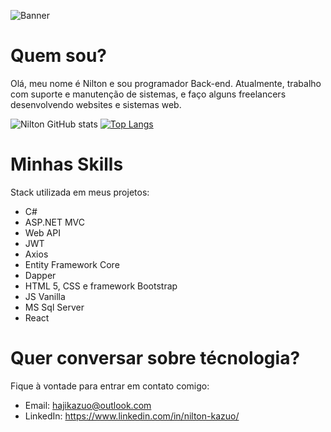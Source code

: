 ![Banner](https://user-images.githubusercontent.com/105826619/176328466-cbfc30e9-9371-45d7-b44e-acf77cf9ca2e.png)

# Quem sou?

Olá, meu nome é Nilton e sou programador Back-end. Atualmente, trabalho com suporte e manutenção de sistemas, e faço alguns freelancers desenvolvendo websites e sistemas web.

![Nilton GitHub stats](https://github-readme-stats.vercel.app/api?username=hajikazuo&show_icons=true&theme=algolia)
[![Top Langs](https://github-readme-stats.vercel.app/api/top-langs/?username=hajikazuo&layout=compact&theme=algolia)](https://github.com/hajikazuo/hajikazuo/blob/main/README.md)

# Minhas Skills

Stack utilizada em meus projetos:

- C#
- ASP.NET MVC
- Web API
- JWT
- Axios
- Entity Framework Core
- Dapper
- HTML 5, CSS e framework Bootstrap
- JS Vanilla
- MS Sql Server
- React 

# Quer conversar sobre técnologia?

Fique à vontade para entrar em contato comigo:

- Email: hajikazuo@outlook.com
- LinkedIn: https://www.linkedin.com/in/nilton-kazuo/
